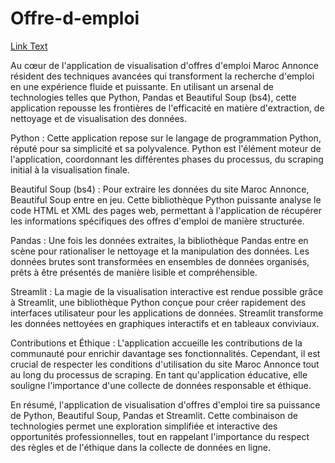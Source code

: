# Offre-d-emploi

[Link Text](https://offre-d-emploi-maroc.streamlit.app/)

Au cœur de l'application de visualisation d'offres d'emploi Maroc Annonce résident des techniques avancées qui transforment la recherche d'emploi en une expérience fluide et puissante. En utilisant un arsenal de technologies telles que Python, Pandas et Beautiful Soup (bs4), cette application repousse les frontières de l'efficacité en matière d'extraction, de nettoyage et de visualisation des données.

Python : Cette application repose sur le langage de programmation Python, réputé pour sa simplicité et sa polyvalence. Python est l'élément moteur de l'application, coordonnant les différentes phases du processus, du scraping initial à la visualisation finale.

Beautiful Soup (bs4) : Pour extraire les données du site Maroc Annonce, Beautiful Soup entre en jeu. Cette bibliothèque Python puissante analyse le code HTML et XML des pages web, permettant à l'application de récupérer les informations spécifiques des offres d'emploi de manière structurée.

Pandas : Une fois les données extraites, la bibliothèque Pandas entre en scène pour rationaliser le nettoyage et la manipulation des données. Les données brutes sont transformées en ensembles de données organisés, prêts à être présentés de manière lisible et compréhensible.

Streamlit : La magie de la visualisation interactive est rendue possible grâce à Streamlit, une bibliothèque Python conçue pour créer rapidement des interfaces utilisateur pour les applications de données. Streamlit transforme les données nettoyées en graphiques interactifs et en tableaux conviviaux.

Contributions et Éthique : L'application accueille les contributions de la communauté pour enrichir davantage ses fonctionnalités. Cependant, il est crucial de respecter les conditions d'utilisation du site Maroc Annonce tout au long du processus de scraping. En tant qu'application éducative, elle souligne l'importance d'une collecte de données responsable et éthique.

En résumé, l'application de visualisation d'offres d'emploi tire sa puissance de Python, Beautiful Soup, Pandas et Streamlit. Cette combinaison de technologies permet une exploration simplifiée et interactive des opportunités professionnelles, tout en rappelant l'importance du respect des règles et de l'éthique dans la collecte de données en ligne.





